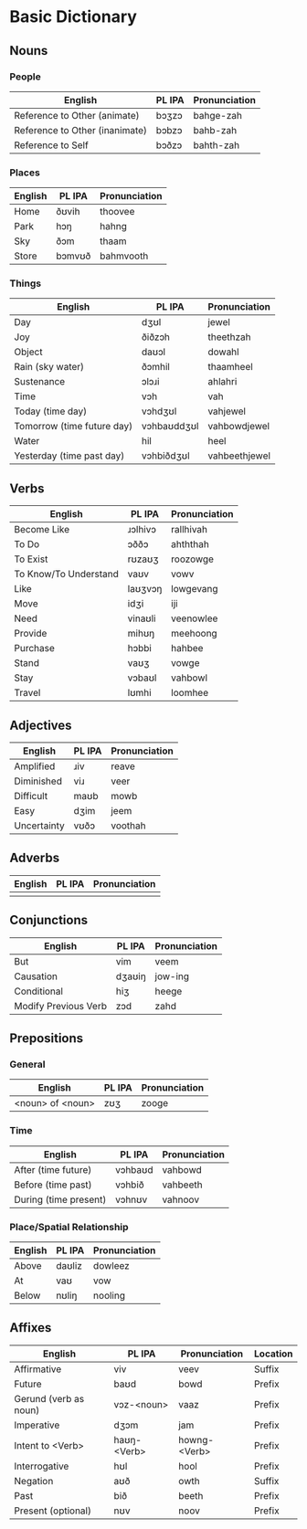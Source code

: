# Basic Dictionary
## Nouns
### People
| English | PL IPA | Pronunciation |
| --- | --- | --- |
| Reference to Other (animate) | bɔʒzɔ | bahge-zah |
| Reference to Other (inanimate) | bɔbzɔ | bahb-zah |
| Reference to Self | bɔðzɔ | bahth-zah |

### Places
| English | PL IPA | Pronunciation |
| --- | --- | --- |
| Home | ðʊvih | thoovee |
| Park | hɔŋ | hahng |
| Sky | ðɔm | thaam |
| Store | bɔmvʊð | bahmvooth |


### Things
| English | PL IPA | Pronunciation |
| --- | --- | --- |
| Day | dʒʊl  | jewel |
| Joy | ðiðzɔh | theethzah |
| Object | daʊɔl | dowahl |
| Rain (sky water) | ðɔmhil | thaamheel |
| Sustenance | ɔlɔɹi | ahlahri |
| Time | vɔh | vah |
| Today (time day) | vɔhdʒʊl | vahjewel |
| Tomorrow (time future day) | vɔhbaʊddʒʊl | vahbowdjewel |
| Water | hil | heel |
| Yesterday (time past day) | vɔhbiðdʒʊl | vahbeethjewel |

## Verbs
| English | PL IPA | Pronunciation |
| --- | --- | --- |
| Become Like | ɹɔlhivɔ | rallhivah |
| To Do | ɔððɔ | ahththah |
| To Exist | rʊzaʊʒ | roozowge |
| To Know/To Understand | vaʊv | vowv |
| Like | laʊʒvɔŋ | lowgevang |
| Move | idʒi | iji |
| Need | vinaʊli | veenowlee |
| Provide | mihʊŋ | meehoong |
| Purchase | hɔbbi | hahbee |
| Stand | vaʊʒ | vowge |
| Stay | vɔbaʊl | vahbowl |
| Travel | lʊmhi | loomhee |



## Adjectives
| English | PL IPA | Pronunciation |
| --- | --- | --- |
| Amplified | ɹiv | reave |
| Diminished | viɹ | veer |
| Difficult | maʊb | mowb |
| Easy | dʒim | jeem |
| Uncertainty | vʊðɔ | voothah |


## Adverbs
| English | PL IPA | Pronunciation |
| --- | --- | --- |
|  |  |  |



## Conjunctions
| English | PL IPA | Pronunciation |
| --- | --- | --- |
| But | vim | veem |
| Causation | dʒaʊiŋ | jow-ing |
| Conditional | hiʒ | heege |
| Modify Previous Verb | zɔd | zahd |


## Prepositions
### General 
| English | PL IPA | Pronunciation |
| --- | --- | --- |
| \<noun> of \<noun> | zʊʒ | zooge |
### Time
| English | PL IPA | Pronunciation |
| --- | --- | --- |
| After (time future) | vɔhbaʊd | vahbowd |
| Before (time past) | vɔhbið | vahbeeth |
| During (time present) | vɔhnʊv | vahnoov |
### Place/Spatial Relationship
| English | PL IPA | Pronunciation |
| --- | --- | --- |
| Above | daʊliz | dowleez |
| At | vaʊ | vow |
| Below | nʊliŋ | nooling |


## Affixes
| English | PL IPA | Pronunciation | Location |
| --- | --- | --- | --- |
| Affirmative | viv | veev | Suffix |
| Future | baʊd | bowd | Prefix |
| Gerund (verb as noun) | vɔz-\<noun> | vaaz | Prefix |
| Imperative | dʒɔm | jam | Prefix |
| Intent to \<Verb> | haʊŋ-\<Verb> | howng-\<Verb> | Prefix |
| Interrogative | hʊl | hool | Prefix |
| Negation | aʊð | owth | Suffix |
| Past | bið | beeth | Prefix |
| Present (optional) | nʊv | noov | Prefix |
